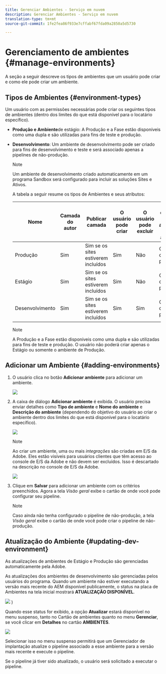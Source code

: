```yaml
---
title: Gerenciar Ambientes - Serviço em nuvem
description: Gerenciar Ambientes - Serviço em nuvem
translation-type: tm+mt
source-git-commit: 1fe2fea86f933e7cffabf67fda09a2850a5d5730

---
```



# Gerenciamento de ambientes {#manage-environments}

A seção a seguir descreve os tipos de ambientes que um usuário pode criar e como ele pode criar um ambiente.

## Tipos de Ambientes {#environment-types}

Um usuário com as permissões necessárias pode criar os seguintes tipos de ambientes (dentro dos limites do que está disponível para o locatário específico).

* **Produção e Ambiente**de estágio:
A Produção e a Fase estão disponíveis como uma dupla e são utilizadas para fins de teste e produção.

* **Desenvolvimento**: Um ambiente de desenvolvimento pode ser criado para fins de desenvolvimento e teste e será associado apenas a pipelines de não-produção.

   >[!NOTE]
   >Um ambiente de desenvolvimento criado automaticamente em um programa Sandbox será configurado para incluir as soluções Sites e Ativos.

   A tabela a seguir resume os tipos de Ambientes e seus atributos:

   | Nome | Camada do autor | Publicar camada | O usuário pode criar | O usuário pode excluir | Pipeline que pode ser associado ao ambiente |
   |--- |--- |--- |--- |---|---|
   | Produção | Sim | Sim se os sites estiverem incluídos | Sim | Não | Gasoduto de produção |
   | Estágio | Sim | Sim se os sites estiverem incluídos | Sim | Não | Gasoduto de produção |
   | Desenvolvimento | Sim | Sim se os sites estiverem incluídos | Sim | Sim | Gasoduto de não produção |

   >[!NOTE]
   >A Produção e a Fase estão disponíveis como uma dupla e são utilizadas para fins de teste e produção.  O usuário não poderá criar apenas o Estágio ou somente o ambiente de Produção.

## Adicionar um Ambiente {#adding-environments}


1. O usuário clica no botão **Adicionar ambiente** para adicionar um ambiente.

   ![](assets/add-environment.png)

1. A caixa de diálogo **Adicionar ambiente** é exibida. O usuário precisa enviar detalhes como **Tipo de ambiente** e **Nome do ambiente** e **Descrição do ambiente** (dependendo do objetivo do usuário ao criar o ambiente dentro dos limites do que está disponível para o locatário específico).

   ![](assets/add-environment2.png)

   >[!NOTE]
   >Ao criar um ambiente, uma ou mais *integrações* são criadas em E/S da Adobe. Eles estão visíveis para usuários clientes que têm acesso ao console de E/S da Adobe e não devem ser excluídos. Isso é descartado na descrição no console de E/S da Adobe.

   ![](assets/add-environment-image1.png)

1. Clique em **Salvar** para adicionar um ambiente com os critérios preenchidos.  Agora a tela *Visão geral* exibe o cartão de onde você pode configurar seu pipeline.

   >[!NOTE]
   >Caso ainda não tenha configurado o pipeline de não-produção, a tela *Visão geral* exibe o cartão de onde você pode criar o pipeline de não-produção.


## Atualização do Ambiente {#updating-dev-environment}

As atualizações de ambientes de Estágio e Produção são gerenciadas automaticamente pela Adobe.

As atualizações dos ambientes de desenvolvimento são gerenciadas pelos usuários do programa. Quando um ambiente não estiver executando a versão mais recente do AEM disponível publicamente, o status na placa de Ambientes na tela inicial mostrará **ATUALIZAÇÃO DISPONÍVEL**.

![](assets/manage-environments2.png)
)

Quando esse status for exibido, a opção **Atualizar** estará disponível no menu suspenso, tanto no Cartão de ambientes quanto no menu **Gerenciar**, se você clicar em **Detalhes** no cartão **AMBIENTES**.

![](assets/add-environment4.png)

Selecionar isso no menu suspenso permitirá que um Gerenciador de implantação atualize o pipeline associado a esse ambiente para a versão mais recente e execute o pipeline.

Se o pipeline já tiver sido atualizado, o usuário será solicitado a executar o pipeline.
